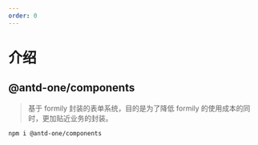 ```yaml
---
order: 0
---
```


# 介绍

## @antd-one/components

> 基于 formily 封装的表单系统，目的是为了降低 formily 的使用成本的同时，更加贴近业务的封装。

```bash
npm i @antd-one/components
```
